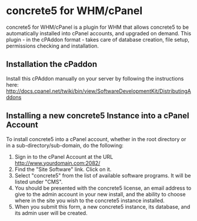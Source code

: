 # concrete5 for WHM/cPanel

concrete5 for WHM/cPanel is a plugin for WHM that allows concrete5 to be automatically installed into cPanel accounts, and upgraded on demand. This plugin - in the cPAddon format - takes care of database creation, file setup, permissions checking and installation.

## Installation the cPaddon

Install this cPAddon manually on your server by following the instructions here: http://docs.cpanel.net/twiki/bin/view/SoftwareDevelopmentKit/DistributingAddons

## Installing a new concrete5 Instance into a cPanel Account

To install concrete5 into a cPanel account, whether in the root directory or in a sub-directory/sub-domain, do the following:

1. Sign in to the cPanel Account at the URL http://www.yourdomain.com:2082/
2. Find the "Site Software" link. Click on it.
3. Select "concrete5" from the list of available software programs. It will be listed under "CMS".
4. You should be presented with the concrete5 license, an email address to give to the admin account in your new install, and the ability to choose where in the site you wish to the concrete5 instance installed.
5. When you submit this form, a new concrete5 instance, its database, and its admin user will be created.